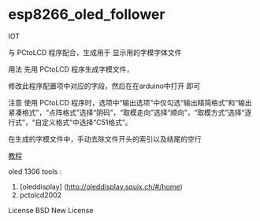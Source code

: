 # esp8266_oled_follower
IOT 

与 PCtoLCD 程序配合，生成用于   显示用的字模字体文件

用法
先用 PCtoLCD 程序生成字模文件，

修改此程序配置项中对应的字段，然后在在arduino中打开 即可

注意
使用 PCtoLCD 程序时，选项中“输出选项”中仅勾选“输出精简格式”和“输出紧凑格式”，“点阵格式”选择“阴码”，“取模走向”选择“顺向”，“取模方式”选择“逐行式”，“自定义格式”中选择“C51格式”。

在生成的字模文件中，手动去除文件开头的索引以及结尾的空行


[教程](https://mp.weixin.qq.com/s?__biz=MzA4NzM2MTAzNA==&mid=2457634042&idx=1&sn=a4ee1d20f9af04c4bbed056b57cdfde4&chksm=87b2b79fb0c53e89dd29942d9752cf4b7a053d6678a6a4cc8b4c9632499f13fbadc9caaf262c&token=412454592&lang=zh_CN#rd)

oled 1306  tools :

1. [oleddisplay] (http://oleddisplay.squix.ch/#/home)
2. pctolcd2002

License
BSD New License
